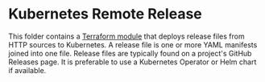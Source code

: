 # Kubernetes Remote Release

This folder contains a [Terraform module](https://www.terraform.io/docs/language/modules/index.html) that deploys release files from HTTP sources to Kubernetes.
A release file is one or more YAML manifests joined into one file. Release files are typically found on a project's GitHub Releases page. It is preferable to use a Kubernetes Operator or Helm chart if available.
